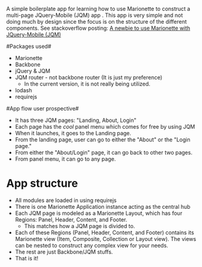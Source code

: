 
A simple boilerplate app for learning how to use Marionette to construct a multi-page JQuery-Mobile (JQM) app .
This app is very simple and not doing much by design since the focus is on the structure of the different components.
See stackoverflow posting:
[A newbie to use Marionette with JQuery-Mobile (JQM)](http://stackoverflow.com/questions/14638258/a-newbie-to-use-marionette-with-jquery-mobile-jqm)

#Packages used#
* Marionette
* Backbone
* jQuery & JQM
* JQM router - not backbone router (It is just my preference)
	- In the current version, it is not really being utilized.
* lodash
* requirejs

#App flow user prospective#
* It has three JQM pages: "Landing, About, Login"
* Each page has the *cool* panel menu which comes for free by using JQM
* When it launches, it goes to the Landing page.
* From the landing page, user can go to either the "About" or the "Login page."
* From either the "About/Login" page, it can go back to other two pages.
* From panel menu, it can go to any page.

# App structure #
* All modules are loaded in using requirejs
* There is one Marionette Application instance acting as the central hub
* Each JQM page is modeled as a Marionette Layout, which has four Regions: Panel, Header, Content, and Footer.
	- This matches how a JQM page is divided to.
* Each of these Regions (Panel, Header, Content, and Footer) contains its Marionette view (Item, Composite, Collection or Layout view). The views can be nested to construct any complex view for your needs.
* The rest are just Backbone/JQM stuffs.
* That is it!

